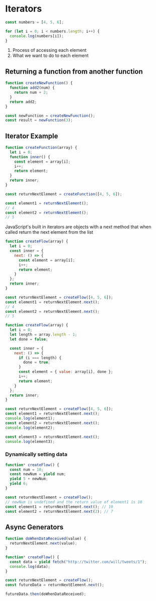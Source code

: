 # Iterators

```js
const numbers = [4, 5, 6];

for (let i = 0; i < numbers.length; i++) {
  console.log(numbers[i]);
}
```

1. Process of accessing each element
2. What we want to do to each element

## Returning a function from another function

```js
function createNewFunction() {
  function add2(num) {
    return num + 2;
  }
  return add2;
}

const newFunction = createNewFunction();
const result = newFunction(3);
```

## Iterator Example

```js
function createFunction(array) {
  let i = 0;
  function inner() {
    const element = array[i];
    i++;
    return element;
  }
  return inner;
}

const returnNextElement = createFunction([4, 5, 6]);

const element1 = returnNextElement();
// 4
const element2 = returnNextElement();
// 5
```

JavaScript's built in iterators are objects with a next method that when called return the next element from the list

```js
function createFlow(array) {
  let i = 0;
  const inner = {
    next: () => {
      const element = array[i];
      i++;
      return element;
    }
  };
  return inner;
}

const returnNextElement = createFlow([4, 5, 6]);
const element1 = returnNextElement.next();
// 4
const element2 = returnNextElement.next();
// 5

function createFlow(array) {
  let i = 0;
  let length = array.length - 1;
  let done = false;

  const inner = {
    next: () => {
      if (i === length) {
        done = true;
      }
      const element = { value: array[i], done };
      i++;
      return element;
    }
  };
  return inner;
}

const returnNextElement = createFlow([4, 5, 6]);
const element1 = returnNextElement.next();
console.log(element1);
const element2 = returnNextElement.next();
console.log(element2);

const element3 = returnNextElement.next();
console.log(element3);
```

### Dynamically setting data

```js
function* createFlow() {
  const num = 10;
  const newNum = yield num;
  yield 5 + newNum;
  yield 6;
}

const returnNextElement = createFlow();
// newNum is undefined and the return value of element1 is 10
const element1 = returnNextElement.next(); // 10
const element2 = returnNextElement.next(2); // 7
```

## Async Generators

```js
function doWhenDataReceived(value) {
  returnNextElement.next(value);
}

function* createFlow() {
  const data = yield fetch("http://twitter.com/will/tweets/1");
  console.log(data);
}

const returnNextElement = createFlow();
const futureData = returnNextElement.next();

futureData.then(doWhenDataReceived);
```
